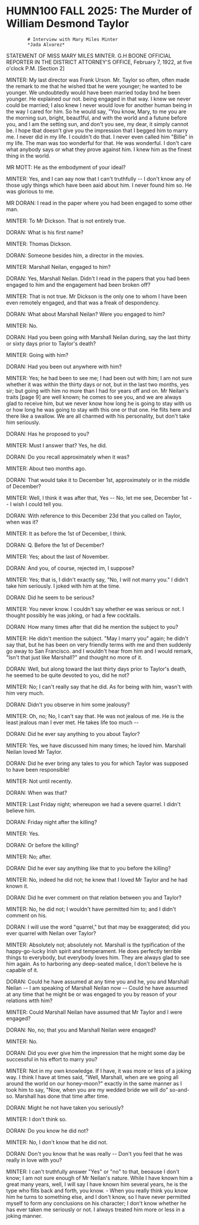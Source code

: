 
   # HUMN100 FALL 2025: The Murder of William Desmond Taylor
   
      
         
            # Interview with Mary Miles Minter
            *Jada Alvarez*

            STATEMENT OF MISS MARY MILES MINTER. G.H BOONE OFFICIAL REPORTER IN THE DISTRICT
               ATTORNEY'S OFFICE, February 7, 1922, at five o'clock P.M. [Section 2]

            MINTER: My last director was Frank Urson. Mr.
                  Taylor so often, often made the remark to me that he wished tbat he
               were younger; he wanted to be younger. We undoubtedly would have been married today
               bnd he been younger. He explained our not. being engaged in that
               way. I knew we never could be married; I also knew I never would love for another
               human being in the way I cared for him. So he would say, "You know,
                  Mary, to me you are the morning sun, bright, beaut1ful, and
               with the world and a futune before you, and I am the setting sun, and don't you see,
               my dear, it simply cannot be. I hope tbat doesn't give you the impression that I
               begged him to marry me. I never did in my life. I couldn't do that. I never even
               called him "Billie" in my life. The man was too wonderful for that. He was wonderful.
               I don't care what anybody says or what they prove against him. I knew him as the
               finest thing in the world. 

             MR MOTT: He as the embodyment of your ideal? 

            MINTER: Yes, and I can aay now that I can't truthfully -- I don't know any of those
               ugly things which have been aaid about him. I never found him so. He was glorious to
               me. 

             MR DORAN: I read in the paper where you had been
                  engaged to some other man.

            MINTER: To Mr Dickson. That is not entirely true.

            DORAN: What is his first name?

             MINTER: Thomas Dickson.

            DORAN: Someone besides him, a director in the movies.

            MINTER: Marshall Neilan, engaged to
               him?

            DORAN: Yes, Marshall Neilan. Didn't I read in the
                  papers that you had been engaged to him and the
                  engagement had been broken off? 

            MINTER: That is not true. Mr Dickson is the only one to whom I
               have been even remotely engaged, and that was a freak of despondency.

            DORAN: What about Marshall Neilan? Were you engaged to him?

            MINTER: No.

            DORAN: Had you been going with Marshall Neilan during, say the
               last thirty or sixty days prior to Taylor's
               death?

            MINTER: Going with him?

            DORAN: Had you been out anywhere with him? 

            MINTER: Yes; he had been to see me; I had been out with him; I
               am not sure whether it was within the thirty days or not, but in the
                  last two months, yes sir; but going with him no more than I had for
               years off and on. Mr Neilan's traits [page 9] are well known; he
               comes to see you, and we are always glad to receive him, but we never know how long
               he is going to stay with us or how long he was going to stay with this one or that
               one. He flits here and there like a swallow. We are all charmed with his personality,
               but don't take him seriously. 
            DORAN: Has he proposed to you?

            MINTER: Must I answer that? Yes, he did.

            DORAN: Do you recall approximately when it was?

            MINTER: About two months ago.

            DORAN: That would take it to December 1st, approximately or in the
               middle of December?

            MINTER: Well, I think it was after that, Yes -- No, let me see, December
                  1st -- I wish I could tell you.

            DORAN: With reference to this December 23d that you called on Taylor,
               when was it?

            MINTER: It as before the 1st of December, I think.

            DORAN: Q. Before the 1st of December?

            MINTER: Yes; about the last of November. 

            DORAN: And you, of course, rejected im, I suppose?

            MINTER: Yes; that is, I didn't exactly say, "No, I will not marry you." I didn't take
               him seriously. I joked with him at the time.

            DORAN: Did he seem to be serious?

            MINTER: You never know. I couldn't say whether ee was serious or not. I thought
               possibly he was joking, or had a few cocktails.

            DORAN: How many times after that did he mention the subject to
               you?

            MINTER: He didn't mention the subject. "May I marry you" again; he didn't say that,
               but he has been on very friendly terms with me and then suddenly go away to
                  San Francisco. and I wouldn't hear from him and I would
               remark, "Isn't that just like Marshall?" and thought no more of
               it. 
            DORAN: Well, but along toward the last thirty days prior to
                  Taylor's
               death, he seemed to be quite devoted to you, did
                  he not?

            MINTER: No; I can't really say that he did. As for being with him, wasn't with
                  him very much.

            DORAN: Didn't you observe in him some jealousy?

            MINTER: Oh, no; No, I can't say that. He was not jealous of me. He is the least
               jealous man I ever met. He takes life too much -- 
            DORAN: Did he ever say anything to you about
                  Taylor?

            MINTER: Yes, we have discussed him many times; he loved him. Marshall
                  Neilan loved Mr Taylor.

            DORAN: Did he ever bring any tales to you for which Taylor was supposed to have been
               responsible!

            MINTER: Not until recently.

            DORAN: When was that?

            MINTER: Last Friday night; whereupon we had a severe quarrel. I didn't
               believe him.

            DORAN: Friday night
               after the killing?

            MINTER: Yes.

            DORAN: Or before the killing?

            MINTER: No; after.

            DORAN: Did he ever say anything like that to you before the
                  killing?

            MINTER: No, indeed he did not; he knew that I loved Mr Taylor
               and he had known it.

            DORAN: Did he ever comment on that relation between you and
                  Taylor?

            MINTER: No, he did not; I wouldn't have permitted him to; and I didn't comment on
               his.

            DORAN: I will use the word "quarrel," but that may be exaggerated; did you ever
               quarrel with Neilan over Taylor? 
            MINTER: Absolutely not; absolutely not. Marshall is the
               typification of the happy-go-lucky Irish spirit and tempera­ment. He does perfectly
               terrible things to everybody, but everybody loves him. They are always glad to see
               him again. As to harboring any deep-seated malice, I don't believe he is capable of
               it. 
            DORAN: Could he have assumed at any time you and he, you and Marshall Neilan -- I am
               speaking of Marshall Neilan now -- Could he have assumed at any time that he might be
               or was engaged to you by reason of your relations wtth him? 
            MINTER: Could Marshall Neilan have assumed that Mr Taylor and I were engaged?

            DORAN: No, no; that you and Marshall Neilan were enqaged?

            MINTER: No.

            DORAN: Did you ever give him the impression that he might some day be successful in
               his effort to marry you?

            MINTER: Not in my own knowledge. If I have, it was more or less of a joking way. I
               think I have at times said, "Well, Marshall, when are we going all around the world
               on our honey-moon?" exactly in the same manner as I took him to say, "Now, when you
               are my wedded bride we will do" so-and­-so. Marshall has done that time after time. 
            DORAN: Might he not have taken you seriously? 

            MINTER: I don't think so.

            DORAN: Do you know he did not?

            MINTER: No, I don't know that he did not.

            DORAN: Don't you know that he was really -- Don't you feel that he was really in love
               with you?

            MINTER: I can't truthfully answer "Yes" or "no" to that, beoause I don't know; I am
               not sure enough of Mr Neilan's nature. While I have known him a great many years,
               well, I will say I have known him several years, he is the type who flits back and
               forth, you know. - When you really think you know him he turns to something else, and
               I don't know, so I have never permitted myself to form any conclusions on his
               character; I don't know whether he has ever taken me seriously or not. I always
               treated him more or less in a joking manner. 


         
      
   
